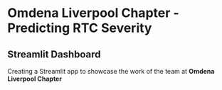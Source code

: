 # Omdena Liverpool Chapter - Predicting RTC Severity
## Streamlit Dashboard
Creating a Streamlit app to showcase the work of the team at **Omdena Liverpool Chapter**
